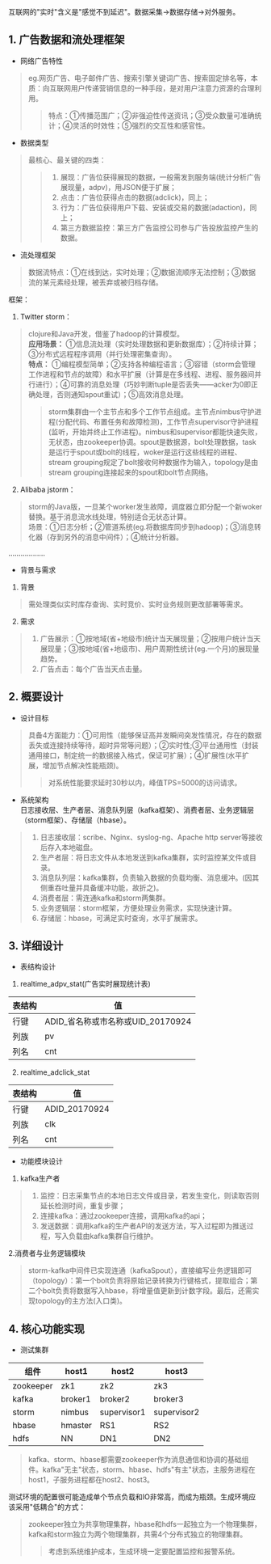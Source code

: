 互联网的"实时"含义是"感觉不到延迟"。数据采集->数据存储->对外服务。
## 1. 广告数据和流处理框架
- 网络广告特性
>eg.网页广告、电子邮件广告、搜索引擎关键词广告、搜索固定排名等，本质：向互联网用户传递营销信息的一种手段，是对用户注意力资源的合理利用。
>>特点：①传播范围广；②非强迫性传送资讯；③受众数量可准确统计；④灵活的时效性；⑤强烈的交互性和感官性。
- 数据类型
>最核心、最关键的四类：
>>1. 展现：广告位获得展现的数据，一般需发到服务端(统计分析广告展现量，adpv)，用JSON便于扩展；
>>2. 点击：广告位获得点击的数据(adclick)，同上；
>>3. 行为：广告位获得用户下载、安装或交易的数据(adaction)，同上；
>>4. 第三方数据监控：第三方广告监控公司参与广告投放监控产生的数据。
- 流处理框架
>数据流特点：①在线到达，实时处理；②数据流顺序无法控制；③数据流的某元素经处理，被丢弃或被归档存储。

框架：
1. Twitter storm：
>clojure和Java开发，借鉴了hadoop的计算模型。  
**应用场景：** ①信息流处理（实时处理数据和更新数据库）；②持续计算；③分布式远程程序调用（并行处理密集查询）。  
**特点：** ①编程模型简单；②支持各种编程语言；③容错（storm会管理工作进程和节点的故障）和水平扩展（计算是在多线程、进程、服务器间并行进行）；④可靠的消息处理（巧妙判断tuple是否丢失——acker为0即正确处理，否则通知spout重试）；⑤高效消息处理。   
>>storm集群由一个主节点和多个工作节点组成。主节点nimbus守护进程(分配代码、布置任务和故障检测)，工作节点supervisor守护进程(监听，开始并终止工作进程)。nimbus和supervisor都能快速失败，无状态，由zookeeper协调。spout是数据源，bolt处理数据，task是运行于spout或bolt的线程，woker是运行这些线程的进程、stream grouping规定了bolt接收何种数据作为输入，topology是由stream grouping连接起来的spout和bolt节点网络。
2. Alibaba jstorm：
>storm的Java版，一旦某个worker发生故障，调度器立即分配一个新woker替换。基于消息流水线处理，特别适合无状态计算。  
场景：①日志分析；②管道系统(eg.将数据库同步到hadoop)；③消息转化器（存到另外的消息中间件）；④统计分析器。  

………………

- 背景与需求
1. 背景
>需处理类似实时库存查询、实时竞价、实时业务规则更改部署等需求。
2. 需求
>1. 广告展示：①按地域(省+地级市)统计当天展现量；②按用户统计当天展现量；③按地域(省+地级市)、用户周期性统计(eg.一个月)的展现量趋势。
>2. 广告点击：每个广告当天点击量。

## 2. 概要设计
- 设计目标
>具备4方面能力：①可用性（能够保证高并发瞬间突发性情况，存在的数据丢失或连接持续等待，超时异常等问题）；②实时性;③平台通用性（封装通用接口，制定统一的数据接入格式，保证可扩展）；④扩展性(水平扩展，增加节点解决性能瓶颈)。
>>对系统性能要求延时30秒以内，峰值TPS=5000的访问请求。

- 系统架构  
日志接收层、生产者层、消息队列层（kafka框架）、消费者层、业务逻辑层（storm框架）、存储层（hbase）。

>1. 日志接收层：scribe、Nginx、syslog-ng、Apache http server等接收后存入本地磁盘。
>2. 生产者层：将日志文件从本地发送到kafka集群，实时监控某文件或目录。
>3. 消息队列层：kafka集群，负责输入数据的负载均衡、消息缓冲。(因其侧重吞吐量并具备缓冲功能，故折之)。
>4. 消费者层：需连通kafka和storm两集群。
>5. 业务逻辑层：storm框架，方便处理业务需求，实现快速计算。
>6. 存储层：hbase，可满足实时查询，水平扩展需求。

## 3. 详细设计
- 表结构设计
1. realtime_adpv_stat(广告实时展现统计表)  

表结构 | 值  
---|---
行键|ADID_省名称或市名称或UID_20170924
列族|pv
列名|cnt

2. realtime_adclick_stat  

表结构 | 值  
---|---
行键|ADID_20170924
列族|clk
列名|cnt

- 功能模块设计
1. kafka生产者
>1. 监控：日志采集节点的本地日志文件或目录，若发生变化，则读取否则延长检测时间，重复步骤；  
>2. 连接kafka：通过zookeeper连接，调用kafka的api；  
>3. 发送数据：调用kafka的生产者API的发送方法，写入过程即为推送过程，写入负载由kafka集群自行维护。  

2.消费者与业务逻辑模块
>storm-kafka中间件已实现连通（kafkaSpout），直接编写业务逻辑即可（topology）：第一个bolt负责将原始记录转换为行键格式，提取组合；第二个bolt负责将数据写入hbase，将增量值更新到计数字段。最后，还需实现topology的主方法(入口类)。


## 4. 核心功能实现
- 测试集群

组件|host1 | host2 | host3
---|---|---|---
zookeeper|zk1|zk2|zk3
kafka|broker1|broker2|broker3
storm|nimbus|supervisor1|supervisor2
hbase|hmaster|RS1|RS2
hdfs|NN|DN1|DN2

>kafka、storm、hbase都需要zookeeper作为消息通信和协调的基础组件。kafka"无主"状态，storm、hbase、hdfs"有主"状态，主服务进程在host1，子服务进程都在host2、host3。

测试环境的配置很可能造成单个节点负载和IO非常高，而成为瓶颈。生成环境应该采用"低耦合"的方式：
>zookeeper独立为共享物理集群，hbase和hdfs一起独立为一个物理集群，kafka和storm独立为两个物理集群，共需4个分布式独立的物理集群。
>>考虑到系统维护成本，生成环境一定要配置监控和报警系统。